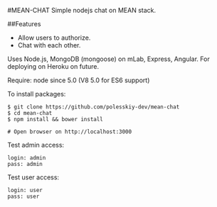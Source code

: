 #MEAN-CHAT
Simple nodejs chat on MEAN stack.

##Features
* Allow users to authorize.
* Chat with each other.

Uses Node.js, MongoDB (mongoose) on mLab, Express, Angular. For deploying on Heroku on future.

Require: node since 5.0 (V8 5.0 for ES6 support)

To install packages:

    $ git clone https://github.com/polesskiy-dev/mean-chat
    $ cd mean-chat
    $ npm install && bower install

    # Open browser on http://localhost:3000

Test admin access:

    login: admin
    pass: admin

Test user access:

    login: user
    pass: user

